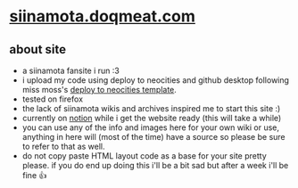 # <a href="https://siinamota.doqmeat.com" target="_blank">siinamota.doqmeat.com</a>

## about site
- a siinamota fansite i run :3
- i upload my code using deploy to neocities and github desktop following miss moss's [deploy to neocities template](https://github.com/burned-salmon/deploy-to-neocities-template).
- tested on firefox
- the lack of siinamota wikis and archives inspired me to start this site :)
- currently on <a href="https://sepiarecord.notion.site/homepage-6242b9a7ce844610bdf2a9187a0a1bfb">notion</a> while i get the website ready (this will take a while)
- you can use any of the info and images here for your own wiki or use, anything in here will (most of the time) have a source so please be sure to refer to that as well.
- do not copy paste HTML layout code as a base for your site pretty please. if you do end up doing this i'll be a bit sad but after a week i'll be fine 👍
  

